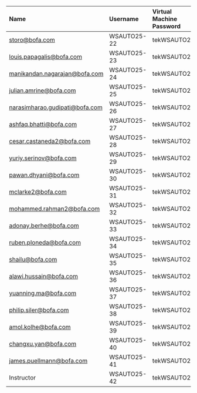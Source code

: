 | Name                           | Username    | Virtual Machine Password   | Virtual Machine Portal                        |
|:-------------------------------|:------------|:---------------------------|:----------------------------------------------|
| storo@bofa.com                 | WSAUTO25-22 | tekWSAUTO25!               | [Ablaze Portal](https://my.ablazedesktop.com) |
| louis.papagalis@bofa.com       | WSAUTO25-23 | tekWSAUTO25!               |                                               |
| manikandan.nagarajan@bofa.com  | WSAUTO25-24 | tekWSAUTO25!               |                                               |
| julian.amrine@bofa.com         | WSAUTO25-25 | tekWSAUTO25!               |                                               |
| narasimharao.gudipati@bofa.com | WSAUTO25-26 | tekWSAUTO25!               |                                               |
| ashfaq.bhatti@bofa.com         | WSAUTO25-27 | tekWSAUTO25!               |                                               |
| cesar.castaneda2@bofa.com      | WSAUTO25-28 | tekWSAUTO25!               |                                               |
| yuriy.serinov@bofa.com         | WSAUTO25-29 | tekWSAUTO25!               |                                               |
| pawan.dhyani@bofa.com          | WSAUTO25-30 | tekWSAUTO25!               |                                               |
| mclarke2@bofa.com              | WSAUTO25-31 | tekWSAUTO25!               |                                               |
| mohammed.rahman2@bofa.com      | WSAUTO25-32 | tekWSAUTO25!               |                                               |
| adonay.berhe@bofa.com          | WSAUTO25-33 | tekWSAUTO25!               |                                               |
| ruben.ploneda@bofa.com         | WSAUTO25-34 | tekWSAUTO25!               |                                               |
| shailu@bofa.com                | WSAUTO25-35 | tekWSAUTO25!               |                                               |
| alawi.hussain@bofa.com         | WSAUTO25-36 | tekWSAUTO25!               |                                               |
| yuanning.ma@bofa.com           | WSAUTO25-37 | tekWSAUTO25!               |                                               |
| philip.siler@bofa.com          | WSAUTO25-38 | tekWSAUTO25!               |                                               |
| amol.kolhe@bofa.com            | WSAUTO25-39 | tekWSAUTO25!               |                                               |
| changxu.yan@bofa.com           | WSAUTO25-40 | tekWSAUTO25!               |                                               |
| james.puellmann@bofa.com       | WSAUTO25-41 | tekWSAUTO25!               |                                               |
| Instructor                     | WSAUTO25-42 | tekWSAUTO25!               |                                               |